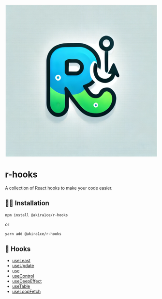 <div align="center">
  <p align="center">
    <img src="./logo.png" alt="Beautiful React Hooks" width="500px" />
  </p>
</div>

# r-hooks

A collection of React hooks to make your code easier.

## 🦹‍♂️ Installation

```bash
npm install @akira1ce/r-hooks
```

or

```bash
yarn add @akira1ce/r-hooks
```

## 🎨 Hooks

* [useLeast](docs/useLeast.md)
* [useUpdate](docs/useUpdate.md)
* [use](docs/use.md)
* [useControl](docs/useControl.md)
* [useDeepEffect](docs/useDeepEffect.md)
* [useTable](docs/useTable.md)
* [useLoopFetch](docs/useLoopFetch.md)